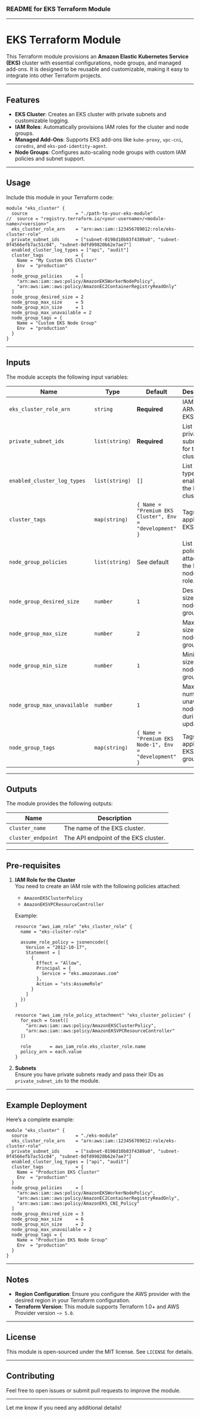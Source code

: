 ### README for EKS Terraform Module

---

# EKS Terraform Module

This Terraform module provisions an **Amazon Elastic Kubernetes Service (EKS)** cluster with essential configurations, node groups, and managed add-ons. It is designed to be reusable and customizable, making it easy to integrate into other Terraform projects.

---

## Features

- **EKS Cluster**: Creates an EKS cluster with private subnets and customizable logging.
- **IAM Roles**: Automatically provisions IAM roles for the cluster and node groups.
- **Managed Add-Ons**: Supports EKS add-ons like `kube-proxy`, `vpc-cni`, `coredns`, and `eks-pod-identity-agent`.
- **Node Groups**: Configures auto-scaling node groups with custom IAM policies and subnet support.

---

## Usage

Include this module in your Terraform code:

```hcl
module "eks_cluster" {
  source                  = "./path-to-your-eks-module"
//  source = "registry.terraform.io/<your-username>/<module-name>/<version>"
  eks_cluster_role_arn    = "arn:aws:iam::123456789012:role/eks-cluster-role"
  private_subnet_ids      = ["subnet-0198d10b83f4389a0", "subnet-0f4566efb7ac51c04", "subnet-0dfd99820b62e7ae7"]
  enabled_cluster_log_types = ["api", "audit"]
  cluster_tags            = {
    Name = "My Custom EKS Cluster"
    Env  = "production"
  }
  node_group_policies     = [
    "arn:aws:iam::aws:policy/AmazonEKSWorkerNodePolicy",
    "arn:aws:iam::aws:policy/AmazonEC2ContainerRegistryReadOnly"
  ]
  node_group_desired_size = 2
  node_group_max_size     = 5
  node_group_min_size     = 1
  node_group_max_unavailable = 2
  node_group_tags = {
    Name = "Custom EKS Node Group"
    Env  = "production"
  }
}
```

---

## Inputs

The module accepts the following input variables:

| Name                       | Type         | Default                                                   | Description                                                                                     |
|----------------------------|--------------|-----------------------------------------------------------|-------------------------------------------------------------------------------------------------|
| `eks_cluster_role_arn`     | `string`     | **Required**                                              | IAM role ARN for the EKS cluster.                                                              |
| `private_subnet_ids`       | `list(string)` | **Required**                                              | List of private subnet IDs for the EKS cluster.                                                |
| `enabled_cluster_log_types`| `list(string)` | `[]`                                                      | List of log types to enable for the EKS cluster.                                               |
| `cluster_tags`             | `map(string)` | `{ Name = "Premium EKS Cluster", Env = "development" }`   | Tags to apply to the EKS cluster.                                                              |
| `node_group_policies`      | `list(string)` | See default                                               | List of IAM policies to attach to the EKS node group role.                                      |
| `node_group_desired_size`  | `number`     | `1`                                                       | Desired size of the node group.                                                                |
| `node_group_max_size`      | `number`     | `2`                                                       | Maximum size of the node group.                                                                |
| `node_group_min_size`      | `number`     | `1`                                                       | Minimum size of the node group.                                                                |
| `node_group_max_unavailable`| `number`    | `1`                                                       | Maximum number of unavailable nodes during updates.                                             |
| `node_group_tags`          | `map(string)` | `{ Name = "Premium EKS Node-1", Env = "development" }`    | Tags to apply to the EKS node group.                                                           |

---

## Outputs

The module provides the following outputs:

| Name            | Description                                  |
|-----------------|----------------------------------------------|
| `cluster_name`  | The name of the EKS cluster.                 |
| `cluster_endpoint` | The API endpoint of the EKS cluster.         |

---

## Pre-requisites

1. **IAM Role for the Cluster**  
   You need to create an IAM role with the following policies attached:
   - `AmazonEKSClusterPolicy`
   - `AmazonEKSVPCResourceController`

   Example:
   ```hcl
   resource "aws_iam_role" "eks_cluster_role" {
     name = "eks-cluster-role"

     assume_role_policy = jsonencode({
       Version = "2012-10-17",
       Statement = [
         {
           Effect = "Allow",
           Principal = {
             Service = "eks.amazonaws.com"
           },
           Action = "sts:AssumeRole"
         }
       ]
     })
   }

   resource "aws_iam_role_policy_attachment" "eks_cluster_policies" {
     for_each = toset([
       "arn:aws:iam::aws:policy/AmazonEKSClusterPolicy",
       "arn:aws:iam::aws:policy/AmazonEKSVPCResourceController"
     ])

     role       = aws_iam_role.eks_cluster_role.name
     policy_arn = each.value
   }
   ```

2. **Subnets**  
   Ensure you have private subnets ready and pass their IDs as `private_subnet_ids` to the module.

---

## Example Deployment

Here’s a complete example:

```hcl
module "eks_cluster" {
  source                  = "./eks-module"
  eks_cluster_role_arn    = "arn:aws:iam::123456789012:role/eks-cluster-role"
  private_subnet_ids      = ["subnet-0198d10b83f4389a0", "subnet-0f4566efb7ac51c04", "subnet-0dfd99820b62e7ae7"]
  enabled_cluster_log_types = ["api", "audit"]
  cluster_tags            = {
    Name = "Production EKS Cluster"
    Env  = "production"
  }
  node_group_policies     = [
    "arn:aws:iam::aws:policy/AmazonEKSWorkerNodePolicy",
    "arn:aws:iam::aws:policy/AmazonEC2ContainerRegistryReadOnly",
    "arn:aws:iam::aws:policy/AmazonEKS_CNI_Policy"
  ]
  node_group_desired_size = 3
  node_group_max_size     = 6
  node_group_min_size     = 2
  node_group_max_unavailable = 2
  node_group_tags = {
    Name = "Production EKS Node Group"
    Env  = "production"
  }
}
```

---

## Notes

- **Region Configuration**: Ensure you configure the AWS provider with the desired region in your Terraform configuration.
- **Terraform Version**: This module supports Terraform 1.0+ and AWS Provider version `~> 5.0`.

---

## License

This module is open-sourced under the MIT license. See `LICENSE` for details.

---

## Contributing

Feel free to open issues or submit pull requests to improve the module.

--- 

Let me know if you need any additional details!